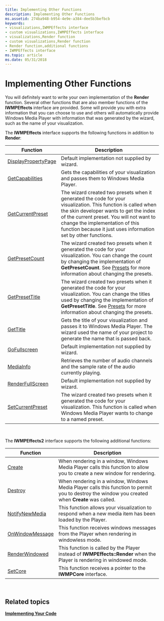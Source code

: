 ```yaml
---
title: Implementing Other Functions
description: Implementing Other Functions
ms.assetid: 274ba948-b954-4e9e-a384-dee5b3befbcb
keywords:
- visualizations,IWMPEffects interface
- custom visualizations,IWMPEffects interface
- visualizations,Render function
- custom visualizations,Render function
- Render function,additional functions
- IWMPEffects interface
ms.topic: article
ms.date: 05/31/2018
---
```


# Implementing Other Functions

You will definitely want to write your own implementation of the **Render** function. Several other functions that are also member functions of the **IWMPEffects** interface are provided. Some will provide you with extra information that you can choose to use and others will automatically provide Windows Media Player with information that was generated by the wizard, such as the name of your visualization.

The **IWMPEffects** interface supports the following functions in addition to **Render**:



| Function                                                   | Description                                                                                                                                                                                                                                                                                              |
|------------------------------------------------------------|----------------------------------------------------------------------------------------------------------------------------------------------------------------------------------------------------------------------------------------------------------------------------------------------------------|
| [DisplayPropertyPage](/previous-versions/windows/desktop/api/effects/nf-effects-iwmpeffects-displaypropertypage) | Default implementation not supplied by wizard.                                                                                                                                                                                                                                                           |
| [GetCapabilities](/previous-versions/windows/desktop/api/effects/nf-effects-iwmpeffects-getcapabilities)         | Gets the capabilities of your visualization and passes them to Windows Media Player.                                                                                                                                                                                                                     |
| [GetCurrentPreset](/previous-versions/windows/desktop/api/effects/nf-effects-iwmpeffects-getcurrentpreset)       | The wizard created two presets when it generated the code for your visualization. This function is called when the skin developer wants to get the index of the current preset. You will not want to change the implementation of this function because it just uses information set by other functions. |
| [GetPresetCount](/previous-versions/windows/desktop/api/effects/nf-effects-iwmpeffects-getpresetcount)           | The wizard created two presets when it generated the code for your visualization. You can change the count by changing the implementation of **GetPresetCount**. See [Presets](presets.md) for more information about changing the presets.                                                             |
| [GetPresetTitle](/previous-versions/windows/desktop/api/effects/nf-effects-iwmpeffects-getpresettitle)           | The wizard created two presets when it generated the code for your visualization. You can change the titles used by changing the implementation of **GetPresetTitle**. See [Presets](presets.md) for more information about changing the presets.                                                       |
| [GetTitle](/previous-versions/windows/desktop/api/effects/nf-effects-iwmpeffects-gettitle)                       | Gets the title of your visualization and passes it to Windows Media Player. The wizard used the name of your project to generate the name that is passed back.                                                                                                                                           |
| [GoFullscreen](/previous-versions/windows/desktop/api/effects/nf-effects-iwmpeffects-gofullscreen)               | Default implementation not supplied by wizard.                                                                                                                                                                                                                                                           |
| [MediaInfo](/previous-versions/windows/desktop/api/effects/nf-effects-iwmpeffects-mediainfo)                     | Retrieves the number of audio channels and the sample rate of the audio currently playing.                                                                                                                                                                                                               |
| [RenderFullScreen](/previous-versions/windows/desktop/api/effects/nf-effects-iwmpeffects-renderfullscreen)       | Default implementation not supplied by wizard.                                                                                                                                                                                                                                                           |
| [SetCurrentPreset](/previous-versions/windows/desktop/api/effects/nf-effects-iwmpeffects-setcurrentpreset)       | The wizard created two presets when it generated the code for your visualization. This function is called when Windows Media Player wants to change to a named preset.                                                                                                                                   |



 

The **IWMPEffects2** interface supports the following additional functions:



| Function                                            | Description                                                                                                                                      |
|-----------------------------------------------------|--------------------------------------------------------------------------------------------------------------------------------------------------|
| [Create](/previous-versions/windows/desktop/api/effects/nf-effects-iwmpeffects2-create)                   | When rendering in a window, Windows Media Player calls this function to allow you to create a new window for rendering.                          |
| [Destroy](/previous-versions/windows/desktop/api/effects/nf-effects-iwmpeffects2-destroy)                 | When rendering in a window, Windows Media Player calls this function to permit you to destroy the window you created when **Create** was called. |
| [NotifyNewMedia](/previous-versions/windows/desktop/api/effects/nf-effects-iwmpeffects2-notifynewmedia)   | This function allows your visualization to respond when a new media item has been loaded by the Player.                                          |
| [OnWindowMessage](/previous-versions/windows/desktop/api/effects/nf-effects-iwmpeffects2-onwindowmessage) | This function receives windows messages from the Player when rendering in windowless mode.                                                       |
| [RenderWindowed](/previous-versions/windows/desktop/api/effects/nf-effects-iwmpeffects2-renderwindowed)   | This function is called by the Player instead of **IWMPEffects::Render** when the Player is rendering in windowed mode.                          |
| [SetCore](/previous-versions/windows/desktop/api/effects/nf-effects-iwmpeffects2-setcore)                 | This function receives a pointer to the **IWMPCore** interface.                                                                                  |



 

## Related topics

<dl> <dt>

[**Implementing Your Code**](implementing-your-code.md)
</dt> </dl>

 

 




